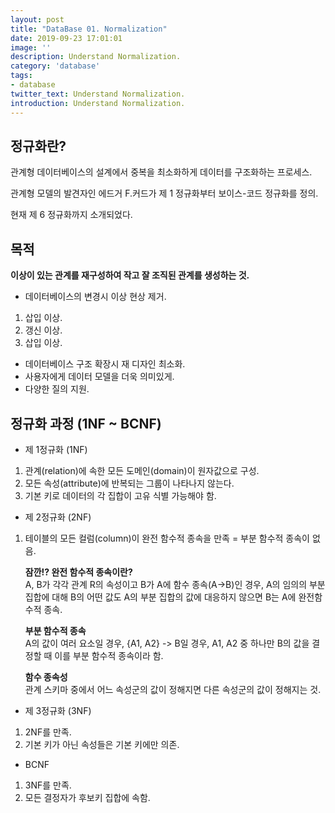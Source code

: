 ```yaml
---
layout: post
title: "DataBase 01. Normalization"
date: 2019-09-23 17:01:01
image: ''
description: Understand Normalization.
category: 'database'
tags:
- database
twitter_text: Understand Normalization.
introduction: Understand Normalization.
---
```


## 정규화란?

관계형 데이터베이스의 설계에서 중복을 최소화하게 데이터를 구조화하는 프로세스.

관계형 모델의 발견자인 에드거 F.커드가 제 1 정규화부터 보이스-코드 정규화를 정의.

현재 제 6 정규화까지 소개되었다.

## 목적
**이상이 있는 관계를 재구성하여 작고 잘 조직된 관계를 생성하는 것.**
- 데이터베이스의 변경시 이상 현상 제거.
1. 삽입 이상.
2. 갱신 이상.
3. 삽입 이상.
- 데이터베이스 구조 확장시 재 디자인 최소화.
- 사용자에게 데이터 모델을 더욱 의미있게.
- 다양한 질의 지원.

## 정규화 과정 (1NF ~ BCNF)
- 제 1정규화 (1NF)
1. 관계(relation)에 속한 모든 도메인(domain)이 원자값으로 구성.
2. 모든 속성(attribute)에 반복되는 그룹이 나타나지 않는다.
3. 기본 키로 데이터의 각 집합이 고유 식별 가능해야 함.
-  제 2정규화 (2NF)
1. 테이블의 모든 컬럼(column)이 완전 함수적 종속을 만족 = 부분 함수적 종속이 없음.

    **잠깐!? 완전 함수적 종속이란?**  
    A, B가 각각 관계 R의 속성이고 B가 A에 함수 종속(A->B)인 경우, A의 임의의 부분 집합에 대해 B의 어떤 값도 A의 부분 집합의 값에 대응하지 않으면 B는 A에 완전함수적 종속.

    **부분 함수적 종속**  
    A의 값이 여러 요소일 경우, {A1, A2} -> B일 경우, A1, A2 중 하나만 B의 값을 결정할 때 이를 부분 함수적 종속이라 함.

    **함수 종속성**  
    관계 스키마 중에서 어느 속성군의 값이 정해지면 다른 속성군의 값이 정해지는 것.
- 제 3정규화 (3NF)
1. 2NF를 만족.
2. 기본 키가 아닌 속성들은 기본 키에만 의존.
- BCNF
1. 3NF를 만족.
2. 모든 결정자가 후보키 집합에 속함.